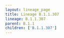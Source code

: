 ```yaml
---
layout: lineage_page
title: Lineage B.1.1.307
lineage: B.1.1.307
parent: B.1.1
children: ['B.1.1.307']
---
```


